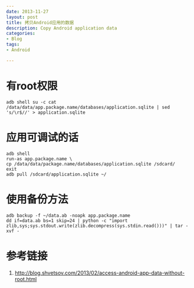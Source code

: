 ```yaml
---
date: 2013-11-27
layout: post
title: 拷贝Android应用的数据
description: Copy Android application data
categories:
- Blog
tags:
- Android

---
```


# 有root权限

```
adb shell su -c cat /data/data/app.package.name/databases/application.sqlite | sed 's/\r$//' > application.sqlite
```

# 应用可调试的话
```
adb shell
run-as app.package.name \
cp /data/data/package.name/databases/application.sqlite /sdcard/
exit
adb pull /sdcard/application.sqlite ~/
```


# 使用备份方法
```
adb backup -f ~/data.ab -noapk app.package.name
dd if=data.ab bs=1 skip=24 | python -c "import zlib,sys;sys.stdout.write(zlib.decompress(sys.stdin.read()))" | tar -xvf -
```

# 参考链接
1. http://blog.shvetsov.com/2013/02/access-android-app-data-without-root.html